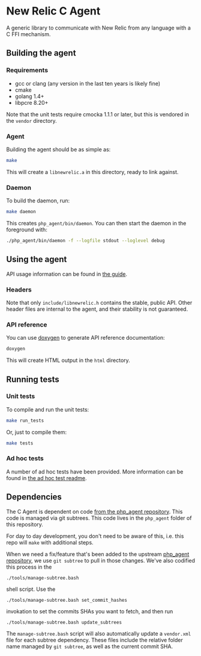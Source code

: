 # New Relic C Agent

A generic library to communicate with New Relic from any language with a C FFI
mechanism.

## Building the agent

### Requirements

* gcc or clang (any version in the last ten years is likely fine)
* cmake
* golang 1.4+
* libpcre 8.20+

Note that the unit tests require cmocka 1.1.1 or later, but this is vendored in
the `vendor` directory.

### Agent

Building the agent should be as simple as:

```sh
make
```

This will create a `libnewrelic.a` in this directory, ready to link against.

### Daemon

To build the daemon, run:

```sh
make daemon
```

This creates `php_agent/bin/daemon`. You can then start the daemon in the
foreground with:

```sh
./php_agent/bin/daemon -f --logfile stdout --loglevel debug
```

## Using the agent

API usage information can be found in [the guide](GUIDE.md).

### Headers

Note that only `include/libnewrelic.h` contains the stable, public API. Other
header files are internal to the agent, and their stability is not guaranteed.

### API reference

You can use [doxygen](http://www.doxygen.nl/) to generate API reference
documentation:

```sh
doxygen
```

This will create HTML output in the `html` directory.

## Running tests

### Unit tests

To compile and run the unit tests:

```sh
make run_tests
```

Or, just to compile them:

```sh
make tests
```

### Ad hoc tests

A number of ad hoc tests have been provided. More information can be found in
[the ad hoc test readme](tests/adhoc/README.md).

## Dependencies 

The C Agent is dependent on code
[from the php_agent repository](https://source.datanerd.us/php-agent/php_agent).
This code is managed via git subtrees. This code lives in the `php_agent`
folder of this repository. 

For day to day development, you don't need to be aware of this, i.e. this repo
will `make` with additional steps.

When we need a fix/feature that's been added to the upstream
[php_agent repository](https://source.datanerd.us/php-agent/php_agent), we use
`git subtree` to pull in those changes. We've also codified this process in the

    ./tools/manage-subtree.bash
    
shell script. Use the 

    ./tools/manage-subtree.bash set_commit_hashes
    
invokation to set the commits SHAs you want to fetch, and then run 

    ./tools/manage-subtree.bash update_subtrees
    
The `manage-subtree.bash` script will also automatically update a `vendor.xml`
file for each subtree dependency. These files include the relative folder name
managed by `git subtree`, as well as the current commit SHA.      
